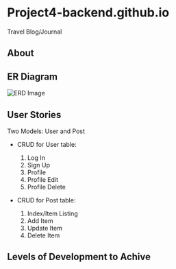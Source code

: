 # Project4-backend.github.io
Travel Blog/Journal

## About

## ER Diagram

![ERD Image]()

## User Stories

Two Models: User and Post
* CRUD for User table:
  1) Log In
  2) Sign Up
  3) Profile
  4) Profile Edit
  5) Profile Delete

* CRUD for Post table:
  1) Index/Item Listing
  2) Add Item
  3) Update Item
  4) Delete Item

## Levels of Development to Achive




